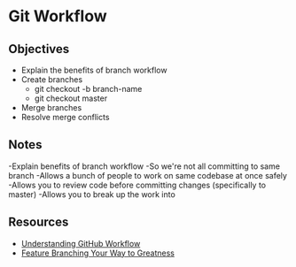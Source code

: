 # Git Workflow

## Objectives

- Explain the benefits of branch workflow
- Create branches
  * git checkout -b branch-name
  * git checkout master
- Merge branches
- Resolve merge conflicts

## Notes
-Explain benefits of branch workflow
  -So we're not all committing to same branch
  -Allows a bunch of people to work on same codebase at once safely
  -Allows you to review code before committing changes (specifically to master)
  -Allows you to break up the work into
## Resources

- [Understanding GitHub Workflow](https://guides.github.com/introduction/flow/)
- [Feature Branching Your Way to Greatness](https://www.atlassian.com/agile/software-development/branching)
